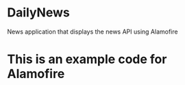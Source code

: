 # DailyNews
News application that displays the news API using Alamofire

# This is an example code for Alamofire
